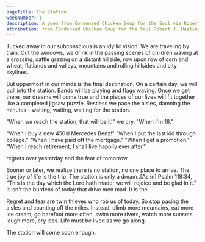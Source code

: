 ```yaml
---
pageTitle: The Station
weekNumber: 1
description: A poem from Condensed Chicken Soup for the Soul via Robert J. Hastings, Jack Canfield, Mark Victor Hansen and Patty Hansen about meaning in life.
attribution: from Condensed Chicken Soup for the Soul Robert J. Hastings Copyright 1996 by Jack Canfield, Mark Victor Hansen and Patty Hansen
---
```

Tucked away in our subconscious is an idyllic vision. We are traveling by train. Out the windows, we drink in the passing scenes of children waving at a crossing, cattle grazing on a distant hillside, row upon row of corn and wheat, flatlands and valleys, mountains and rolling hillsides and city skylines.

But uppermost in our minds is the final destination. On a certain day, we will pull into the station. Bands will be playing and flags waving. Once we get there, our dreams will come true and the pieces of our lives will fit together like a completed jigsaw puzzle. Restless we pace the aisles, damning the minutes - waiting, waiting, waiting for the station.

"When we reach the station, that will be it!" we cry. "When I'm 18."

"When I buy a new 450sl Mercedes Benz!" "When I put the last kid through college." "When I have paid off the mortgage." "When I get a promotion." "When I reach retirement, I shall live happily ever after."

regrets over yesterday and the fear of tomorrow.

Sooner or later, we realize there is no station, no one place to arrive. The true joy of life is the trip. The station is only a dream..[As in] Psalm 118:34, "This is the day which the Lord hath made; we will rejoice and be glad in it." It isn't the burdens of today that drive men mad. It is the

Regret and fear are twin thieves who rob us of today. So stop pacing the aisles and counting off the miles. Instead, climb more mountains, eat more ice cream, go barefoot more often, swim more rivers, watch more sunsets, laugh more, cry less. Life must be lived as we go along.

The station will come soon enough.